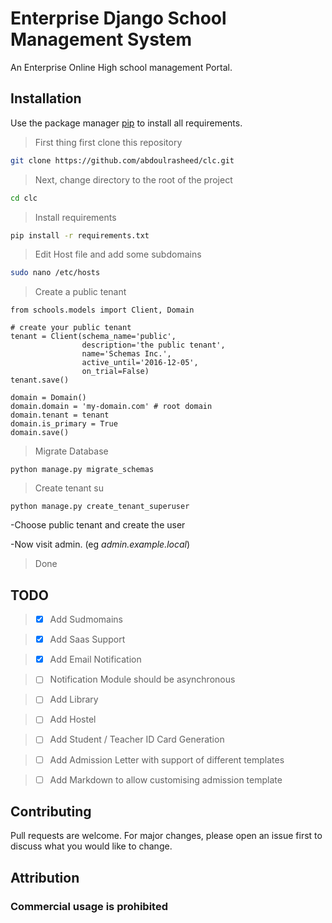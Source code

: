 # Enterprise Django School Management System

An Enterprise Online High school management Portal.

## Installation

Use the package manager [pip](https://pip.pypa.io/en/stable/) to install all requirements.

> First thing first clone this repository

```bash
git clone https://github.com/abdoulrasheed/clc.git
```

> Next, change directory to the root of the project
```bash
cd clc
```

> Install requirements

```bash
pip install -r requirements.txt
```

> Edit Host file and add some subdomains

```bash
sudo nano /etc/hosts
```

> Create a public tenant

```
from schools.models import Client, Domain

# create your public tenant
tenant = Client(schema_name='public',
				description='the public tenant',
                name='Schemas Inc.',
                active_until='2016-12-05',
                on_trial=False)
tenant.save()

domain = Domain()
domain.domain = 'my-domain.com' # root domain
domain.tenant = tenant
domain.is_primary = True
domain.save()
```

> Migrate Database

```
python manage.py migrate_schemas
```

> Create tenant su

```
python manage.py create_tenant_superuser
```

-Choose public tenant and create the user

-Now visit admin.<domain> (eg _admin.example.local_)

> Done


## TODO

> - [x] Add Sudmomains

> - [x] Add Saas Support

> - [x] Add Email Notification

> - [ ] Notification Module should be asynchronous

> - [ ] Add Library

> - [ ] Add Hostel

> - [ ] Add Student / Teacher ID Card Generation

> - [ ] Add Admission Letter with support of different templates

> - [ ] Add Markdown to allow customising admission template


## Contributing
Pull requests are welcome. For major changes, please open an issue first to discuss what you would like to change.


## Attribution
### Commercial usage is prohibited